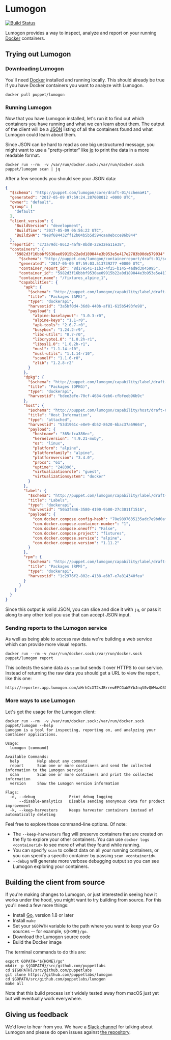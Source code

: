 # Lumogon

[![Build
Status](https://travis-ci.com/puppetlabs/lumogon.svg?token=RqtxRv25TsPVz69Qso5L&branch=master)](https://travis-ci.com/puppetlabs/lumogon)

Lumogon provides a way to inspect, analyze and report on your running
[Docker](https://www.docker.com/) containers.

## Trying out Lumogon

### Downloading Lumogon

You'll need [Docker](https://www.docker.com/) installed and running locally.
This should already be true if you have Docker containers you want to analyze
with Lumogon.

``` shell
docker pull puppet/lumogon
```

### Running Lumogon

Now that you have Lumogon installed, let's run it to find out which
containers you have running and what we can learn about them. The output of the
client will be a [JSON](https://en.wikipedia.org/wiki/JSON) listing of all the
containers found and what Lumogon could learn about them.

Since JSON can be hard to read as one big unstructured message, you might want
to use a "pretty-printer" like [jq](https://stedolan.github.io/jq/) to print the
data in a more readable format.

``` shell
docker run --rm  -v /var/run/docker.sock:/var/run/docker.sock puppet/lumogon scan | jq
```

After a few seconds you should see your JSON data:

``` json
{
  "$schema": "http://puppet.com/lumogon/core/draft-01/schema#1",
  "generated": "2017-05-09 07:59:24.287008012 +0000 UTC",
  "owner": "default",
  "group": [
    "default"
  ],
  "client_version": {
    "BuildVersion": "development",
    "BuildTime": "2017-05-09 06:56:22 UTC",
    "BuildSHA": "9e8f684432ff12b04b5b5d594caa0ebcce86b844"
  },
  "reportid": "c73a79dc-8612-4af8-8bd8-22e32ea11e38",
  "containers": {
    "5982d3f16bbbf9530ae09915b22a0d189044e3b953e5e417e2783b90de579034": {
      "$schema": "http://puppet.com/lumogon/containerreport/draft-01/schema#1",
      "generated": "2017-05-09 07:59:03.513739277 +0000 UTC",
      "container_report_id": "8d17e541-11b3-4f25-b145-4ad9d3045995",
      "container_id": "5982d3f16bbbf9530ae09915b22a0d189044e3b953e5e417e2783b90de579034",
      "container_name": "/fixtures_alpine_1",
      "capabilities": {
        "apk": {
          "$schema": "http://puppet.com/lumogon/capability/label/draft-01/schema#1",
          "title": "Packages (APK)",
          "type": "dockerapi",
          "harvestid": "3a5bf0d4-36d8-440b-af81-615b5493fe98",
          "payload": {
            "alpine-baselayout": "3.0.3-r0",
            "alpine-keys": "1.1-r0",
            "apk-tools": "2.6.7-r0",
            "busybox": "1.24.2-r9",
            "libc-utils": "0.7-r0",
            "libcrypto1.0": "1.0.2h-r1",
            "libssl1.0": "1.0.2h-r1",
            "musl": "1.1.14-r10",
            "musl-utils": "1.1.14-r10",
            "scanelf": "1.1.6-r0",
            "zlib": "1.2.8-r2"
          }
        },
        "dpkg": {
          "$schema": "http://puppet.com/lumogon/capability/label/draft-01/schema#1",
          "title": "Packages (DPKG)",
          "type": "dockerapi",
          "harvestid": "bdee3efe-70cf-4684-9eb6-cfbfeeb96b9c"
        },
        "host": {
          "$schema": "http://puppet.com/lumogon/capability/host/draft-01/schema#1",
          "title": "Host Information",
          "type": "attached",
          "harvestid": "53d1961c-e8e9-4b52-8620-6bac37a69664",
          "payload": {
            "hostname": "365cfca386ec",
            "kernelversion": "4.9.21-moby",
            "os": "linux",
            "platform": "alpine",
            "platformfamily": "alpine",
            "platformversion": "3.4.0",
            "procs": "61",
            "uptime": "248396",
            "virtualizationrole": "guest",
            "virtualizationsystem": "docker"
          }
        },
        "label": {
          "$schema": "http://puppet.com/lumogon/capability/label/draft-01/schema#1",
          "title": "Labels",
          "type": "dockerapi",
          "harvestid": "50a3f846-3580-4190-9b00-27c3011f1516",
          "payload": {
            "com.docker.compose.config-hash": "70e9897635135adc7e9bd0af535fef48ae8e26c8e0debbf8f40e0d67938a9884",
            "com.docker.compose.container-number": "1",
            "com.docker.compose.oneoff": "False",
            "com.docker.compose.project": "fixtures",
            "com.docker.compose.service": "alpine",
            "com.docker.compose.version": "1.11.2"
          }
        },
        "rpm": {
          "$schema": "http://puppet.com/lumogon/capability/label/draft-01/schema#1",
          "title": "Packages (RPM)",
          "type": "dockerapi",
          "harvestid": "1c2976f2-802c-4138-a6b7-e7a814340fea"
        }
      }
    }
  }
}
```

Since this output is valid JSON, you can slice and dice it with `jq`, or pass it
along to any other tool you use that can accept JSON input.

### Sending reports to the Lumogon service

As well as being able to access raw data we're building a web service
which can provide more visual reports.


``` shell
docker run --rm -v /var/run/docker.sock:/var/run/docker.sock puppet/lumogon report
```

This collects the same data as `scan` but sends it over HTTPS to our
service. Instead of returning the raw data you should get a URL to view
the report, like this one:

```
http://reporter.app.lumogon.com/aHrhCcXT2sJBrrewEFCGaWEYbJnqV0vQWMwzO3Dzhbc=
```

### More ways to use Lumogon

Let's get the usage for the Lumogon client:

``` shell
docker run --rm  -v /var/run/docker.sock:/var/run/docker.sock puppet/lumogon --help
Lumogon is a tool for inspecting, reporting on, and analyzing your container applications.

Usage:
  lumogon [command]

Available Commands:
  help        Help about any command
  report      Scan one or more containers and send the collected information to the Lumogon service
  scan        Scan one or more containers and print the collected information
  version     Show the Lumogon version information

Flags:
  -d, --debug               Print debug logging
      --disable-analytics   Disable sending anonymous data for product improvement
  -k, --keep-harvesters     Keeps harvester containers instead of automatically deleting
```

Feel free to explore those command-line options. Of note:

 - The `--keep-harvesters` flag will preserve containers that are created on the fly to explore your other containers. You can use `docker logs <containerid>` to see more of what they found while running.
 - You can specify `scan` to collect data on all your running containers, or you can specify a specific container by passing `scan <containerid>`.
 - `--debug` will generate more verbose debugging output so you can see Lumogon exploring your containers.


## Building the client from source

If you're making changes to Lumogon, or just interested in seeing how it works under the hood, you might want to try building from source. For this you'll need a few more things:

 - Install [Go](https://golang.org/dl/), version 1.8 or later
 - Install `make`
 - Set your `$GOPATH` variable to the path where you want to keep your Go sources -- for example, `${HOME}/go`.
 - Download the Lumogon source code
 - Build the Docker image

The terminal commands to do this are:

```shell
export GOPATH="${HOME}/go"
mkdir -p ${GOPATH}/src/github.com/puppetlabs
cd ${GOPATH}/src/github.com/puppetlabs
git clone https://github.com/puppetlabs/lumogon
cd $GOPATH/src/github.com/puppetlabs/lumogon
make all
```

Note that this build process isn't widely tested away from macOS just yet but will eventually work everywhere.


## Giving us feedback

We'd love to hear from you. We have a [Slack channel](https://puppetcommunity.slack.com/messages/G58F97FC5) for talking about Lumogon and please do open issues against [the repository](https://github.com/puppetlabs/lumogon/issues).
